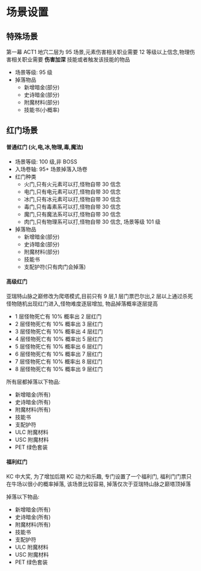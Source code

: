 # 场景设置

## 特殊场景

第一幕 ACT1 地穴二层为 95 场景,元素伤害相关职业需要 12 等级以上信念,物理伤害相关职业需要 **伤害加深** 技能或者触发该技能的物品

- 场景等级: 95 级
- 掉落物品
  - 新增暗金(部分)
  - 史诗暗金(部分)
  - 附魔材料(部分)
  - 技能书(小概率)

## 红门场景

#### 普通红门 (火,电,冰,物理,毒,魔法)

- 场景等级: 100 级,非 BOSS
- 入场卷轴: 95+ 场景掉落入场卷
- 红门种类
  - 火门,只有火元素可以打,怪物自带 30 信念
  - 电门,只有电元素可以打,怪物自带 30 信念
  - 冰门,只有冰元素可以打,怪物自带 30 信念
  - 毒门,只有毒素系可以打,怪物自带 30 信念
  - 魔门,只有魔法系可以打,怪物自带 30 信念
  - 肉门,只有物理系可以打,怪物自带 30 信念, 场景等级 101 级
- 掉落物品
  - 新增暗金(部分)
  - 史诗暗金(部分)
  - 附魔材料(部分)
  - 技能书
  - 支配护符(只有肉门会掉落)

#### 高级红门

亚瑞特山脉之巅修改为爬塔模式,目前只有 9 层,1 层门票巴尔出,2 层以上通过杀死怪物随机出现红门进入,怪物难度逐层增加, 物品掉落概率逐层提高

- 1 层怪物死亡有 10% 概率出 2 层红门
- 2 层怪物死亡有 10% 概率出 3 层红门
- 3 层怪物死亡有 10% 概率出 4 层红门
- 4 层怪物死亡有 10% 概率出 5 层红门
- 5 层怪物死亡有 10% 概率出 6 层红门
- 6 层怪物死亡有 10% 概率出 7 层红门
- 7 层怪物死亡有 10% 概率出 8 层红门
- 8 层怪物死亡有 10% 概率出 9 层红门

所有层都掉落以下物品:

- 新增暗金(所有)
- 史诗暗金(所有)
- 附魔材料(所有)
- 技能书
- 支配护符
- ULC 附魔材料
- USC 附魔材料
- PET 绿色套装

#### 福利红门

KC 中大奖, 为了增加后期 KC 动力和乐趣, 专门设置了一个福利门, 福利门门票只在牛场以很小的概率掉落, 该场景比较容易, 掉落仅次于亚瑞特山脉之巅塔顶掉落

掉落以下物品:

- 新增暗金(所有)
- 史诗暗金(所有)
- 附魔材料(所有)
- 技能书
- 支配护符
- ULC 附魔材料
- USC 附魔材料
- PET 绿色套装

